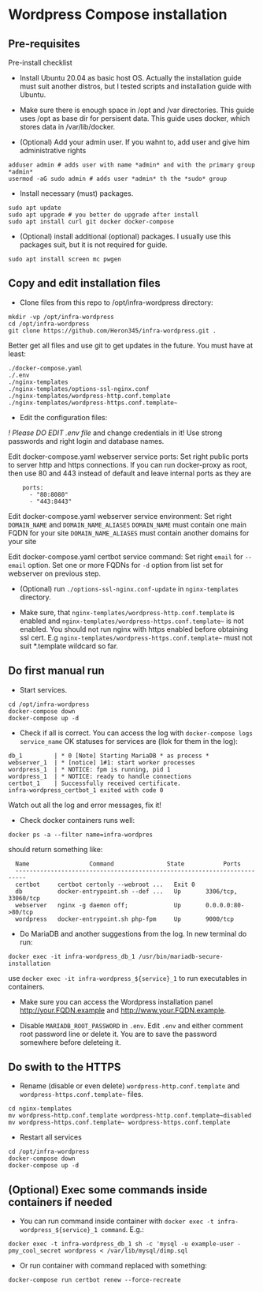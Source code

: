 
# Wordpress Compose installation

## Pre-requisites

Pre-install checklist

* Install Ubuntu 20.04 as basic host OS.
 Actually the installation guide must suit another distros,
 but I tested scripts and installation guide with Ubuntu.

* Make sure there is enough space in /opt and /var directories.
 This guide uses /opt as base dir for persisent data.
 This guide uses docker, which stores data in /var/lib/docker.

* (Optional) Add your admin user.
 If you wahnt to, add user and give him administrative rights
```
adduser admin # adds user with name *admin* and with the primary group *admin*
usermod -aG sudo admin # adds user *admin* th the *sudo* group
```

* Install necessary (must) packages.
```
sudo apt update
sudo apt upgrade # you better do upgrade after install
sudo apt install curl git docker docker-compose
```

* (Optional) install additional (optional) packages.
 I usually use this packages suit, but it is not required for guide.
```
sudo apt install screen mc pwgen
```

## Copy and edit installation files

* Clone files from this repo to /opt/infra-wordpress directory:
```
mkdir -vp /opt/infra-wordpress
cd /opt/infra-wordpress
git clone https://github.com/Heron345/infra-wordpress.git .
```

Better get all files and use git to get updates in the future.
 You must have at least:
```
./docker-compose.yaml
./.env
./nginx-templates
./nginx-templates/options-ssl-nginx.conf
./nginx-templates/wordpress-http.conf.template
./nginx-templates/wordpress-https.conf.template~
```

* Edit the configuration files:

*! Please DO EDIT .env file* and change credentials in it!
 Use strong passwords and right login and database names.

Edit docker-compose.yaml webserver service ports:
 Set right public ports to server http and https connections.
 If you can run docker-proxy as root, then use 80 and 443 instead of default
 and leave internal ports as they are
```
    ports:
      - "80:8080"
      - "443:8443"
```

Edit docker-compose.yaml webserver service environment:
 Set right ```DOMAIN_NAME``` and ```DOMAIN_NAME_ALIASES```
 ```DOMAIN_NAME``` must contain one main FQDN for your site
 ```DOMAIN_NAME_ALIASES``` must contain another domains for your site

Edit docker-compose.yaml certbot service command:
 Set right ```email``` for ```--email``` option.
 Set one or more FQDNs for ```-d``` option from list set for webserver on previous step.

* (Optional) run ```./options-ssl-nginx.conf-update``` in ```nginx-templates``` directory.

* Make sure, that ```nginx-templates/wordpress-http.conf.template``` is enabled
 and ```nginx-templates/wordpress-https.conf.template~``` is not enabled.
 You should not run nginx with https enabled before obtaining ssl cert.
 E.g ```nginx-templates/wordpress-https.conf.template~``` must not suit *.template wildcard so far.


## Do first manual run

* Start services.
```
cd /opt/infra-wordpress
docker-compose down
docker-compose up -d
```

* Check if all is correct.
 You can access the log with ```docker-compose logs service_name```
 OK statuses for services are (llok for them in the log):
```
db_1         | * 0 [Note] Starting MariaDB * as process *
webserver_1  | * [notice] 1#1: start worker processes
wordpress_1  | * NOTICE: fpm is running, pid 1
wordpress_1  | * NOTICE: ready to handle connections
certbot_1    | Successfully received certificate.
infra-wordpress_certbot_1 exited with code 0
```
 Watch out all the log and error messages, fix it!

* Check docker containers runs well:
```
docker ps -a --filter name=infra-wordpres
```
 should return something like:
```
  Name                 Command               State           Ports
  -------------------------------------------------------------------------
  certbot     certbot certonly --webroot ...   Exit 0
  db          docker-entrypoint.sh --def ...   Up       3306/tcp, 33060/tcp
  webserver   nginx -g daemon off;             Up       0.0.0.0:80->80/tcp
  wordpress   docker-entrypoint.sh php-fpm     Up       9000/tcp
```

* Do MariaDB and another suggestions from the log.
 In new terminal do run:
```
docker exec -it infra-wordpress_db_1 /usr/bin/mariadb-secure-installation
```
 use ```docker exec -it infra-wordpress_${service}_1``` to run executables in containers.

* Make sure you can access the Wordpress installation panel http://your.FQDN.example and http://www.your.FQDN.example.

* Disable ```MARIADB_ROOT_PASSWORD``` in ```.env```.
 Edit ```.env``` and either comment root password line or delete it.
 You are to save the password somewhere before deleteing it.

## Do swith to the HTTPS

* Rename (disable or even delete) ```wordpress-http.conf.template```
 and ```wordpress-https.conf.template~``` files.
```
cd nginx-templates
mv wordpress-http.conf.template wordpress-http.conf.template~disabled
mv wordpress-https.conf.template~ wordpress-https.conf.template
```

* Restart all services
```
cd /opt/infra-wordpress
docker-compose down
docker-compose up -d
```

## (Optional) Exec some commands inside containers if needed

* You can run command inside container with ```docker exec -t infra-wordpress_${service}_1 command```.
 E.g.:
```
docker exec -t infra-wordpress_db_1 sh -c 'mysql -u example-user -pmy_cool_secret wordpress < /var/lib/mysql/dimp.sql
```

* Or run container with command replaced with something:
```
docker-compose run certbot renew --force-recreate
```

